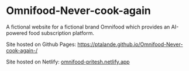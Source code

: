# Omnifood-Never-cook-again
A fictional website for a fictional brand Omnifood which provides an AI-powered food subscription platform.

Site hosted on Github Pages: https://ptalande.github.io/Omnifood-Never-cook-again-/

Site hosted on Netlify: [omnifood-pritesh.netlify.app](https://omnifood-pritesh.netlify.app/)
